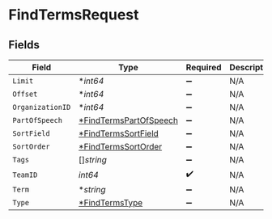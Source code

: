 # FindTermsRequest


## Fields

| Field                                                                      | Type                                                                       | Required                                                                   | Description                                                                |
| -------------------------------------------------------------------------- | -------------------------------------------------------------------------- | -------------------------------------------------------------------------- | -------------------------------------------------------------------------- |
| `Limit`                                                                    | **int64*                                                                   | :heavy_minus_sign:                                                         | N/A                                                                        |
| `Offset`                                                                   | **int64*                                                                   | :heavy_minus_sign:                                                         | N/A                                                                        |
| `OrganizationID`                                                           | **int64*                                                                   | :heavy_minus_sign:                                                         | N/A                                                                        |
| `PartOfSpeech`                                                             | [*FindTermsPartOfSpeech](../../models/operations/findtermspartofspeech.md) | :heavy_minus_sign:                                                         | N/A                                                                        |
| `SortField`                                                                | [*FindTermsSortField](../../models/operations/findtermssortfield.md)       | :heavy_minus_sign:                                                         | N/A                                                                        |
| `SortOrder`                                                                | [*FindTermsSortOrder](../../models/operations/findtermssortorder.md)       | :heavy_minus_sign:                                                         | N/A                                                                        |
| `Tags`                                                                     | []*string*                                                                 | :heavy_minus_sign:                                                         | N/A                                                                        |
| `TeamID`                                                                   | *int64*                                                                    | :heavy_check_mark:                                                         | N/A                                                                        |
| `Term`                                                                     | **string*                                                                  | :heavy_minus_sign:                                                         | N/A                                                                        |
| `Type`                                                                     | [*FindTermsType](../../models/operations/findtermstype.md)                 | :heavy_minus_sign:                                                         | N/A                                                                        |